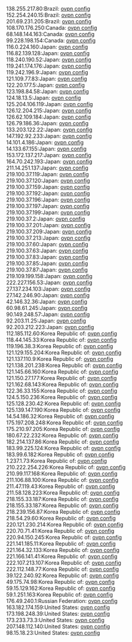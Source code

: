 138.255.217.80:Brazil: [ovpn config](vpn/138_255_217_80.ovpn)  
152.254.240.15:Brazil: [ovpn config](vpn/152_254_240_15.ovpn)  
201.69.231.205:Brazil: [ovpn config](vpn/201_69_231_205.ovpn)  
108.170.176.250:Canada: [ovpn config](vpn/108_170_176_250.ovpn)  
68.148.144.163:Canada: [ovpn config](vpn/68_148_144_163.ovpn)  
99.228.198.154:Canada: [ovpn config](vpn/99_228_198_154.ovpn)  
116.0.224.160:Japan: [ovpn config](vpn/116_0_224_160.ovpn)  
116.82.139.128:Japan: [ovpn config](vpn/116_82_139_128.ovpn)  
118.240.190.52:Japan: [ovpn config](vpn/118_240_190_52.ovpn)  
119.241.174.176:Japan: [ovpn config](vpn/119_241_174_176.ovpn)  
119.242.196.9:Japan: [ovpn config](vpn/119_242_196_9.ovpn)  
121.109.77.83:Japan: [ovpn config](vpn/121_109_77_83.ovpn)  
122.20.177.5:Japan: [ovpn config](vpn/122_20_177_5.ovpn)  
123.198.84.58:Japan: [ovpn config](vpn/123_198_84_58.ovpn)  
124.18.13.5:Japan: [ovpn config](vpn/124_18_13_5.ovpn)  
125.204.106.119:Japan: [ovpn config](vpn/125_204_106_119.ovpn)  
126.12.204.215:Japan: [ovpn config](vpn/126_12_204_215.ovpn)  
126.62.109.184:Japan: [ovpn config](vpn/126_62_109_184.ovpn)  
126.79.186.36:Japan: [ovpn config](vpn/126_79_186_36.ovpn)  
133.203.122.22:Japan: [ovpn config](vpn/133_203_122_22.ovpn)  
147.192.92.233:Japan: [ovpn config](vpn/147_192_92_233.ovpn)  
14.101.4.186:Japan: [ovpn config](vpn/14_101_4_186.ovpn)  
14.133.67.155:Japan: [ovpn config](vpn/14_133_67_155.ovpn)  
153.172.137.217:Japan: [ovpn config](vpn/153_172_137_217.ovpn)  
164.70.242.193:Japan: [ovpn config](vpn/164_70_242_193.ovpn)  
211.14.251.137:Japan: [ovpn config](vpn/211_14_251_137.ovpn)  
219.100.37.119:Japan: [ovpn config](vpn/219_100_37_119.ovpn)  
219.100.37.120:Japan: [ovpn config](vpn/219_100_37_120.ovpn)  
219.100.37.159:Japan: [ovpn config](vpn/219_100_37_159.ovpn)  
219.100.37.192:Japan: [ovpn config](vpn/219_100_37_192.ovpn)  
219.100.37.196:Japan: [ovpn config](vpn/219_100_37_196.ovpn)  
219.100.37.197:Japan: [ovpn config](vpn/219_100_37_197.ovpn)  
219.100.37.199:Japan: [ovpn config](vpn/219_100_37_199.ovpn)  
219.100.37.2:Japan: [ovpn config](vpn/219_100_37_2.ovpn)  
219.100.37.201:Japan: [ovpn config](vpn/219_100_37_201.ovpn)  
219.100.37.209:Japan: [ovpn config](vpn/219_100_37_209.ovpn)  
219.100.37.213:Japan: [ovpn config](vpn/219_100_37_213.ovpn)  
219.100.37.60:Japan: [ovpn config](vpn/219_100_37_60.ovpn)  
219.100.37.63:Japan: [ovpn config](vpn/219_100_37_63.ovpn)  
219.100.37.83:Japan: [ovpn config](vpn/219_100_37_83.ovpn)  
219.100.37.85:Japan: [ovpn config](vpn/219_100_37_85.ovpn)  
219.100.37.87:Japan: [ovpn config](vpn/219_100_37_87.ovpn)  
219.109.199.158:Japan: [ovpn config](vpn/219_109_199_158.ovpn)  
222.227.156.53:Japan: [ovpn config](vpn/222_227_156_53.ovpn)  
27.137.234.103:Japan: [ovpn config](vpn/27_137_234_103.ovpn)  
27.142.246.90:Japan: [ovpn config](vpn/27_142_246_90.ovpn)  
42.146.32.36:Japan: [ovpn config](vpn/42_146_32_36.ovpn)  
60.98.61.245:Japan: [ovpn config](vpn/60_98_61_245.ovpn)  
90.149.248.57:Japan: [ovpn config](vpn/90_149_248_57.ovpn)  
92.203.11.25:Japan: [ovpn config](vpn/92_203_11_25.ovpn)  
92.203.212.223:Japan: [ovpn config](vpn/92_203_212_223.ovpn)  
112.185.112.60:Korea Republic of: [ovpn config](vpn/112_185_112_60.ovpn)  
118.44.145.33:Korea Republic of: [ovpn config](vpn/118_44_145_33.ovpn)  
119.196.38.3:Korea Republic of: [ovpn config](vpn/119_196_38_3.ovpn)  
121.129.155.204:Korea Republic of: [ovpn config](vpn/121_129_155_204.ovpn)  
121.137.110.9:Korea Republic of: [ovpn config](vpn/121_137_110_9.ovpn)  
121.138.201.238:Korea Republic of: [ovpn config](vpn/121_138_201_238.ovpn)  
121.145.66.160:Korea Republic of: [ovpn config](vpn/121_145_66_160.ovpn)  
121.150.27.177:Korea Republic of: [ovpn config](vpn/121_150_27_177.ovpn)  
121.162.68.143:Korea Republic of: [ovpn config](vpn/121_162_68_143.ovpn)  
122.36.33.155:Korea Republic of: [ovpn config](vpn/122_36_33_155.ovpn)  
124.5.150.236:Korea Republic of: [ovpn config](vpn/124_5_150_236.ovpn)  
125.128.230.42:Korea Republic of: [ovpn config](vpn/125_128_230_42.ovpn)  
125.139.147.190:Korea Republic of: [ovpn config](vpn/125_139_147_190.ovpn)  
14.54.186.32:Korea Republic of: [ovpn config](vpn/14_54_186_32.ovpn)  
175.197.208.248:Korea Republic of: [ovpn config](vpn/175_197_208_248.ovpn)  
175.210.97.205:Korea Republic of: [ovpn config](vpn/175_210_97_205.ovpn)  
180.67.22.232:Korea Republic of: [ovpn config](vpn/180_67_22_232.ovpn)  
182.214.137.86:Korea Republic of: [ovpn config](vpn/182_214_137_86.ovpn)  
183.99.225.124:Korea Republic of: [ovpn config](vpn/183_99_225_124.ovpn)  
183.99.6.182:Korea Republic of: [ovpn config](vpn/183_99_6_182.ovpn)  
1.237.1.73:Korea Republic of: [ovpn config](vpn/1_237_1_73.ovpn)  
210.222.254.226:Korea Republic of: [ovpn config](vpn/210_222_254_226.ovpn)  
210.99.117.168:Korea Republic of: [ovpn config](vpn/210_99_117_168.ovpn)  
211.106.88.100:Korea Republic of: [ovpn config](vpn/211_106_88_100.ovpn)  
211.47.119.43:Korea Republic of: [ovpn config](vpn/211_47_119_43.ovpn)  
211.58.128.223:Korea Republic of: [ovpn config](vpn/211_58_128_223.ovpn)  
218.155.33.187:Korea Republic of: [ovpn config](vpn/218_155_33_187.ovpn)  
218.155.33.187:Korea Republic of: [ovpn config](vpn/218_155_33_187.ovpn)  
218.239.156.87:Korea Republic of: [ovpn config](vpn/218_239_156_87.ovpn)  
218.54.29.60:Korea Republic of: [ovpn config](vpn/218_54_29_60.ovpn)  
220.121.230.214:Korea Republic of: [ovpn config](vpn/220_121_230_214.ovpn)  
220.70.71.41:Korea Republic of: [ovpn config](vpn/220_70_71_41.ovpn)  
220.94.150.245:Korea Republic of: [ovpn config](vpn/220_94_150_245.ovpn)  
221.141.185.11:Korea Republic of: [ovpn config](vpn/221_141_185_11.ovpn)  
221.164.32.133:Korea Republic of: [ovpn config](vpn/221_164_32_133.ovpn)  
221.166.141.41:Korea Republic of: [ovpn config](vpn/221_166_141_41.ovpn)  
222.107.213.107:Korea Republic of: [ovpn config](vpn/222_107_213_107.ovpn)  
222.112.148.77:Korea Republic of: [ovpn config](vpn/222_112_148_77.ovpn)  
39.122.240.92:Korea Republic of: [ovpn config](vpn/39_122_240_92.ovpn)  
49.175.74.98:Korea Republic of: [ovpn config](vpn/49_175_74_98.ovpn)  
59.15.129.162:Korea Republic of: [ovpn config](vpn/59_15_129_162.ovpn)  
59.1.251.163:Korea Republic of: [ovpn config](vpn/59_1_251_163.ovpn)  
176.49.240.1:Russian Federation: [ovpn config](vpn/176_49_240_1.ovpn)  
163.182.174.159:United States: [ovpn config](vpn/163_182_174_159.ovpn)  
173.198.248.39:United States: [ovpn config](vpn/173_198_248_39.ovpn)  
173.233.73.3:United States: [ovpn config](vpn/173_233_73_3.ovpn)  
207.148.112.140:United States: [ovpn config](vpn/207_148_112_140.ovpn)  
98.15.18.23:United States: [ovpn config](vpn/98_15_18_23.ovpn)  
